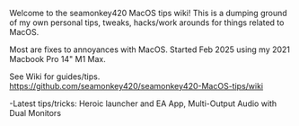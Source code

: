 Welcome to the seamonkey420 MacOS tips wiki!
This is a dumping ground of my own personal tips, tweaks, hacks/work arounds for things related to MacOS. 

Most are fixes to annoyances with MacOS. Started Feb 2025 using my 2021 Macbook Pro 14" M1 Max.

See Wiki for guides/tips.
https://github.com/seamonkey420/seamonkey420-MacOS-tips/wiki

-Latest tips/tricks:  Heroic launcher and EA App, Multi-Output Audio with Dual Monitors
